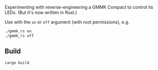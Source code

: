 Experimenting with reverse-engineering a GMMK Compact to control its LEDs. (But it's now written in Rust.)

Use with the `on` or `off` argument (with root permissions), e.g.

```bash
./gmmk_rs on
./gmmk_rs off
```

## Build

```bash
cargo build
```

